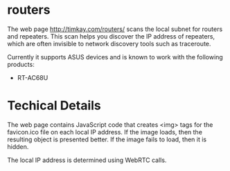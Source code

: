 # routers

The web page http://timkay.com/routers/ scans the local subnet for routers and repeaters. This scan helps you discover the IP address of repeaters, which are often invisible to network discovery tools such as traceroute.

Currently it supports ASUS devices and is known to work with the following products:

* RT-AC68U

# Techical Details

The web page contains JavaScript code that creates &lt;img&gt; tags for the favicon.ico file on each local IP address. If the image loads, then the resulting object is presented better. If the image fails to load, then it is hidden.

The local IP address is determined using WebRTC calls.
